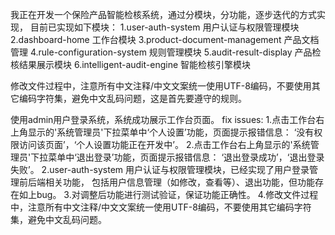 我正在开发一个保险产品智能检核系统，通过分模块，分功能，逐步迭代的方式实现，
目前已实现如下模块：
1.user-auth-system 用户认证与权限管理模块
2.dashboard-home 工作台模块
3.product-document-management 产品文档管理
4.rule-configuration-system 规则管理模块
5.audit-result-display 产品检核结果展示模块
6.intelligent-audit-engine 智能检核引擎模块

修改文件过程中，注意所有中文注释/中文文案统一使用UTF-8编码，不要使用其它编码字符集，避免中文乱码问题，这是首先要遵守的规则。

使用admin用户登录系统，系统成功展示工作台页面。
fix issues:
1.点击工作台右上角显示的'系统管理员'下拉菜单中‘个人设置’功能，页面提示报错信息：
‘没有权限访问该页面’，‘个人设置功能正在开发中’。
2.点击工作台右上角显示的'系统管理员'下拉菜单中‘退出登录’功能，页面提示报错信息：
‘退出登录成功’，‘退出登录失败’。
2.user-auth-system 用户认证与权限管理模块，已经实现了用户登录管理前后端相关功能，
包括用户信息管理（如修改，查看等）、退出功能，但功能存在如上bug。
3.对调整后功能进行测试验证，保证功能正确性。
4.修改文件过程中，注意所有中文注释/中文文案统一使用UTF-8编码，不要使用其它编码字符集，避免中文乱码问题。
